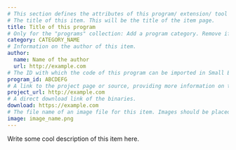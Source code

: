 ```yaml
---
# This section defines the attributes of this program/ extension/ tool which are used to display it on the web page.
# The title of this item. This will be the title of the item page.
title: Title of this program
# Only for the "programs" collection: Add a program category. Remove if unused.
category: CATEGORY_NAME
# Information on the author of this item.
author:
  name: Name of the author
  url: http://example.com
# The ID with which the code of this program can be imported in Small Basic.
program_id: ABCDEFG
# A link to the project page or source, providing more information on this item.
project_url: http://example.com
# A direct download link of the binaries.
download: https://example.com
# The file name of an image file for this item. Images should be placed in the /assets/images folder.
image: image_name.png
---
```


Write some cool description of this item here.
